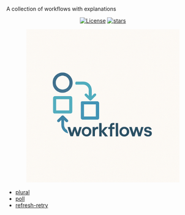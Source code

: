 A collection of workflows with explanations

<p align="center">
<a href="https://opensource.org/licenses/MIT" rel="nofollow"><img src="https://img.shields.io/github/license/vbarbarosh/workflows" alt="License"></a>
<a href="https://github.com/vbarbarosh/workflows" rel="nofollow"><img src="https://img.shields.io/github/stars/vbarbarosh/workflows" alt="stars"></a>
</p>

<p align="center">
<img src="img/logo-by-chat-gpt.png" style="max-height:400px;">
</p>

- [plural](plural/README.md)
- [poll](poll/README.md)
- [refresh-retry](refresh-retry/README.md)
